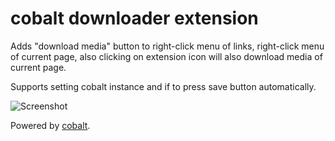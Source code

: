 # cobalt downloader extension
Adds "download media" button to right-click menu of links, right-click menu of current page, also clicking on extension icon will also download media of current page.
  
Supports setting cobalt instance and if to press save button automatically.  
  
![Screenshot](https://lune.dimden.dev/e9db75a55a.png)  
  
Powered by [cobalt](https://github.com/wukko/cobalt/).  